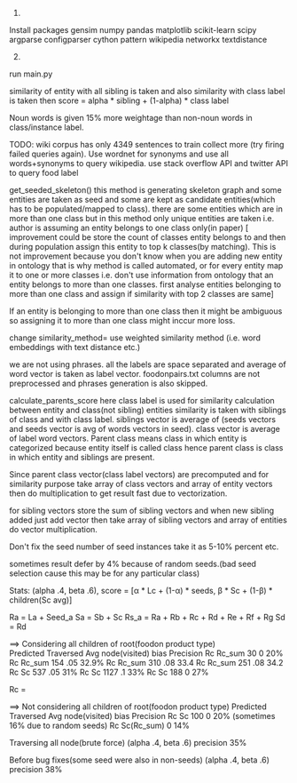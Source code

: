 1.
Install packages
gensim
numpy
pandas
matplotlib
scikit-learn
scipy
argparse
configparser
cython
pattern
wikipedia
networkx
textdistance


2.
run main.py


similarity of entity with all sibling is taken and also similarity with class label is taken 
then score = alpha * sibling + (1-alpha) * class label

Noun words is given 15% more weightage than non-noun words in class/instance label.

TODO:
wiki corpus has only 4349 sentences to train collect more (try firing failed queries again). Use wordnet for synonyms
and use all words+synonyms to query wikipedia. use stack overflow API and twitter API to query food label

get_seeded_skeleton() this method is generating skeleton graph and some entities are taken as seed and some are kept
as candidate entities(which has to be populated/mapped to class).
there are some entities which are in more than one class but in this method only unique entities are taken i.e. author
is assuming an entity belongs to one class only(in paper) 
[ improvement could be store the count of classes entity belongs to and then during population assign this entity to 
top k classes(by matching). This is not improvement because you don't know when you are adding new entity in ontology 
that is why method is called automated, or for every entity map it to one or more classes i.e. don't use information
from ontology that an entity belongs to more than one classes. first analyse entities belonging to more than one class
and assign if similarity with top 2 classes are same]

If an entity is belonging to more than one class then it might be ambiguous so assigning it to more than one class
might inccur more loss.


change similarity_method= use weighted similarity method (i.e. word embeddings with text distance etc.)


we are not using phrases. all the labels are space separated and average of word vector is taken as label vector.
foodonpairs.txt columns are not preprocessed and phrases generation is also skipped.


calculate_parents_score  here class label is used for similarity calculation between entity and class(not sibling) 
entities similarity is taken with siblings of class and with class label.
siblings vector is average of (seeds vectors and seeds vector is avg of words vectors in seed).
class vector is average of label word vectors.
Parent class means class in which entity is categorized because entity itself is called class hence parent class is 
class in which entity and siblings are present.


Since parent class vector(class label vectors) are precomputed
and for similarity purpose take array of class vectors and array of entity vectors then do multiplication to get
result fast due to vectorization.

for sibling vectors store the sum of sibling vectors and when new sibling added just add vector 
then take array of sibling vectors and array of entities do vector multiplication.


Don't fix the seed number of seed instances take it as 5-10% percent etc.


sometimes result defer by 4% because of random seeds.(bad seed selection cause this may be for any particular class)


Stats:  (alpha .4, beta .6), score = [α * Lc + (1-α) * seeds,  β * Sc + (1-β) * children(Sc avg)]

Ra = La  + Seed_a
Sa = Sb + Sc
Rs_a = Ra + Rb + Rc + Rd + Re + Rf + Rg
Sd = Rd



==> Considering all children of root(foodon product type)   
Predicted   Traversed   Avg node(visited)   bias    Precision
Rc          Rc_sum      30                  0       20%
Rc          Rc_sum      154                 .05     32.9%
Rc          Rc_sum      310                 .08     33.4
Rc          Rc_sum      251                 .08     34.2
Rc          Sc          537                 .05     31%
Rc          Sc          1127                .1      33%
Rc          Sc          188                 0       27%


Rc = 

==> Not considering all children of root(foodon product type)
Predicted   Traversed   Avg node(visited)   bias    Precision
Rc          Sc          100                 0       20% (sometimes 16% due to random seeds)
Rc          Sc(Rc_sum)                      0       14%




Traversing all node(brute force) (alpha .4, beta .6)
precision 35%

Before bug fixes(some seed were also in non-seeds) (alpha .4, beta .6)
precision 38%




















